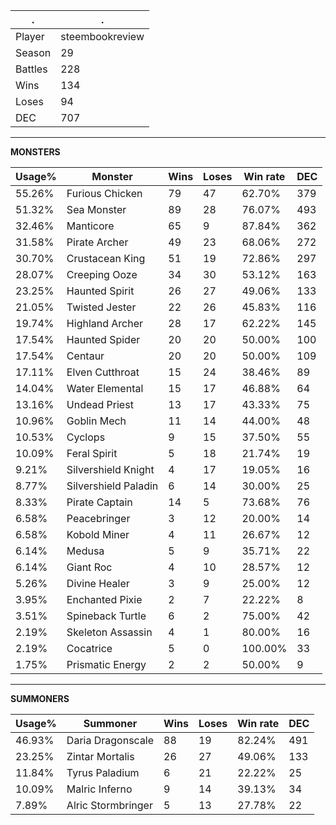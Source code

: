 .|.
|-|-
Player|steembookreview
Season|29
Battles|228
Wins|134
Loses|94
DEC|707

---
**MONSTERS**

Usage%|Monster|Wins|Loses|Win rate|DEC|
-|-|-|-|-|-|
55.26%|Furious Chicken|79|47|62.70%|379|
51.32%|Sea Monster|89|28|76.07%|493|
32.46%|Manticore|65|9|87.84%|362|
31.58%|Pirate Archer|49|23|68.06%|272|
30.70%|Crustacean King|51|19|72.86%|297|
28.07%|Creeping Ooze|34|30|53.12%|163|
23.25%|Haunted Spirit|26|27|49.06%|133|
21.05%|Twisted Jester|22|26|45.83%|116|
19.74%|Highland Archer|28|17|62.22%|145|
17.54%|Haunted Spider|20|20|50.00%|100|
17.54%|Centaur|20|20|50.00%|109|
17.11%|Elven Cutthroat|15|24|38.46%|89|
14.04%|Water Elemental|15|17|46.88%|64|
13.16%|Undead Priest|13|17|43.33%|75|
10.96%|Goblin Mech|11|14|44.00%|48|
10.53%|Cyclops|9|15|37.50%|55|
10.09%|Feral Spirit|5|18|21.74%|19|
9.21%|Silvershield Knight|4|17|19.05%|16|
8.77%|Silvershield Paladin|6|14|30.00%|25|
8.33%|Pirate Captain|14|5|73.68%|76|
6.58%|Peacebringer|3|12|20.00%|14|
6.58%|Kobold Miner|4|11|26.67%|12|
6.14%|Medusa|5|9|35.71%|22|
6.14%|Giant Roc|4|10|28.57%|12|
5.26%|Divine Healer|3|9|25.00%|12|
3.95%|Enchanted Pixie|2|7|22.22%|8|
3.51%|Spineback Turtle|6|2|75.00%|42|
2.19%|Skeleton Assassin|4|1|80.00%|16|
2.19%|Cocatrice|5|0|100.00%|33|
1.75%|Prismatic Energy|2|2|50.00%|9|

---
**SUMMONERS**

Usage%|Summoner|Wins|Loses|Win rate|DEC|
-|-|-|-|-|-|
46.93%|Daria Dragonscale|88|19|82.24%|491|
23.25%|Zintar Mortalis|26|27|49.06%|133|
11.84%|Tyrus Paladium|6|21|22.22%|25|
10.09%|Malric Inferno|9|14|39.13%|34|
7.89%|Alric Stormbringer|5|13|27.78%|22|
